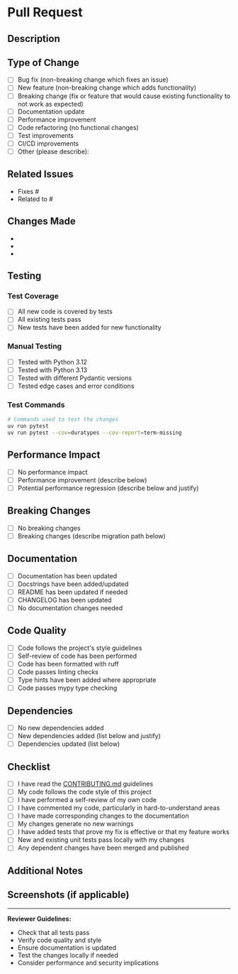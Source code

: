 # Pull Request

## Description

<!-- Provide a brief description of the changes in this PR -->

## Type of Change

<!-- Mark the relevant option with an "x" -->

- [ ] Bug fix (non-breaking change which fixes an issue)
- [ ] New feature (non-breaking change which adds functionality)
- [ ] Breaking change (fix or feature that would cause existing functionality to not work as expected)
- [ ] Documentation update
- [ ] Performance improvement
- [ ] Code refactoring (no functional changes)
- [ ] Test improvements
- [ ] CI/CD improvements
- [ ] Other (please describe):

## Related Issues

<!-- Link to any related issues using "Fixes #123" or "Closes #123" -->

- Fixes #
- Related to #

## Changes Made

<!-- Provide a detailed list of changes made -->

- 
- 
- 

## Testing

<!-- Describe the tests you ran and how to reproduce them -->

### Test Coverage
- [ ] All new code is covered by tests
- [ ] All existing tests pass
- [ ] New tests have been added for new functionality

### Manual Testing
<!-- Describe any manual testing performed -->

- [ ] Tested with Python 3.12
- [ ] Tested with Python 3.13
- [ ] Tested with different Pydantic versions
- [ ] Tested edge cases and error conditions

### Test Commands
```bash
# Commands used to test the changes
uv run pytest
uv run pytest --cov=duratypes --cov-report=term-missing
```

## Performance Impact

<!-- If applicable, describe any performance implications -->

- [ ] No performance impact
- [ ] Performance improvement (describe below)
- [ ] Potential performance regression (describe below and justify)

## Breaking Changes

<!-- If this is a breaking change, describe what breaks and how to migrate -->

- [ ] No breaking changes
- [ ] Breaking changes (describe migration path below)

## Documentation

<!-- Check all that apply -->

- [ ] Documentation has been updated
- [ ] Docstrings have been added/updated
- [ ] README has been updated if needed
- [ ] CHANGELOG has been updated
- [ ] No documentation changes needed

## Code Quality

<!-- Confirm code quality checks -->

- [ ] Code follows the project's style guidelines
- [ ] Self-review of code has been performed
- [ ] Code has been formatted with ruff
- [ ] Code passes linting checks
- [ ] Type hints have been added where appropriate
- [ ] Code passes mypy type checking

## Dependencies

<!-- If dependencies were changed -->

- [ ] No new dependencies added
- [ ] New dependencies added (list below and justify)
- [ ] Dependencies updated (list below)

## Checklist

<!-- Final checklist before submitting -->

- [ ] I have read the [CONTRIBUTING.md](../CONTRIBUTING.md) guidelines
- [ ] My code follows the code style of this project
- [ ] I have performed a self-review of my own code
- [ ] I have commented my code, particularly in hard-to-understand areas
- [ ] I have made corresponding changes to the documentation
- [ ] My changes generate no new warnings
- [ ] I have added tests that prove my fix is effective or that my feature works
- [ ] New and existing unit tests pass locally with my changes
- [ ] Any dependent changes have been merged and published

## Additional Notes

<!-- Add any additional notes, concerns, or context for reviewers -->

## Screenshots (if applicable)

<!-- Add screenshots to help explain your changes -->

---

**Reviewer Guidelines:**
- Check that all tests pass
- Verify code quality and style
- Ensure documentation is updated
- Test the changes locally if needed
- Consider performance and security implications
